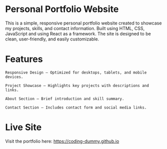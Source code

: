 # Personal Portfolio Website

This is a simple, responsive personal portfolio website created to showcase my projects, skills, and contact information. Built using HTML, CSS, JavaScript and using React as a framework. The site is designed to be clean, user-friendly, and easily customizable.

# Features

    Responsive Design – Optimized for desktops, tablets, and mobile devices.

    Project Showcase – Highlights key projects with descriptions and links.

    About Section – Brief introduction and skill summary.

    Contact Section – Includes contact form and social media links.

# Live Site

Visit the portfolio here: https://coding-dummy.github.io
